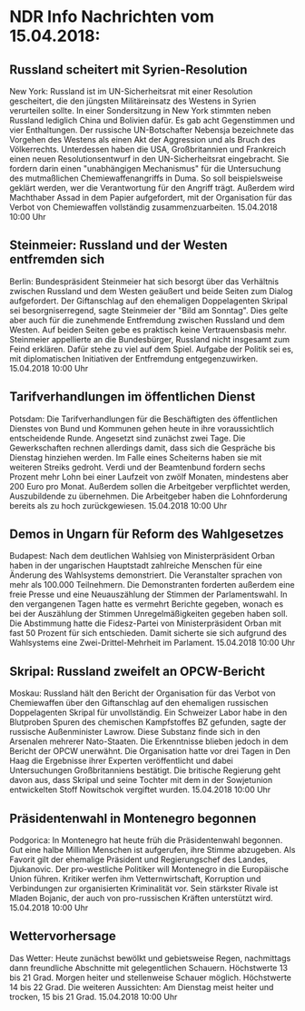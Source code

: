 # NDR Info Nachrichten vom 15.04.2018:


## Russland scheitert mit Syrien-Resolution
New York: Russland ist im UN-Sicherheitsrat mit einer Resolution gescheitert, die den jüngsten Militäreinsatz des Westens in Syrien verurteilen sollte. In einer Sondersitzung in New York stimmten neben Russland lediglich China und Bolivien dafür. Es gab acht Gegenstimmen und vier Enthaltungen. Der russische UN-Botschafter Nebensja bezeichnete das Vorgehen des Westens als einen Akt der Aggression und als Bruch des Völkerrechts. Unterdessen haben die USA, Großbritannien und Frankreich einen neuen Resolutionsentwurf in den UN-Sicherheitsrat eingebracht. Sie fordern darin einen "unabhängigen Mechanismus" für die Untersuchung des mutmaßlichen Chemiewaffenangriffs in Duma. So soll beispielsweise geklärt werden, wer die Verantwortung für den Angriff trägt. Außerdem wird Machthaber Assad in dem Papier aufgefordert, mit der Organisation für das Verbot von Chemiewaffen vollständig zusammenzuarbeiten. 15.04.2018 10:00 Uhr 

## Steinmeier: Russland und der Westen entfremden sich
Berlin: Bundespräsident Steinmeier hat sich besorgt über das Verhältnis zwischen Russland und dem Westen geäußert und beide Seiten zum Dialog aufgefordert. Der Giftanschlag auf den ehemaligen Doppelagenten Skripal sei besorgniserregend, sagte Steinmeier der "Bild am Sonntag". Dies gelte aber auch für die zunehmende Entfremdung zwischen Russland und dem Westen. Auf beiden Seiten gebe es praktisch keine Vertrauensbasis mehr. Steinmeier appellierte an die Bundesbürger, Russland nicht insgesamt zum Feind erklären. Dafür stehe zu viel auf dem Spiel. Aufgabe der Politik sei es, mit diplomatischen Initiativen der Entfremdung entgegenzuwirken. 15.04.2018 10:00 Uhr 

## Tarifverhandlungen im öffentlichen Dienst
Potsdam:		Die Tarifverhandlungen für die Beschäftigten des öffentlichen Dienstes von Bund und Kommunen gehen heute in ihre voraussichtlich entscheidende Runde. Angesetzt sind zunächst zwei Tage. Die Gewerkschaften rechnen allerdings damit, dass sich die Gespräche bis Dienstag hinziehen werden. Im Falle eines Scheiterns haben sie mit weiteren Streiks gedroht. Verdi und der Beamtenbund fordern sechs Prozent mehr Lohn bei einer Laufzeit von zwölf Monaten, mindestens aber 200 Euro pro Monat. Außerdem sollen die Arbeitgeber verpflichtet werden, Auszubildende zu übernehmen. Die Arbeitgeber haben die Lohnforderung bereits als zu hoch zurückgewiesen. 15.04.2018 10:00 Uhr 

## Demos in Ungarn für Reform des Wahlgesetzes
Budapest: Nach dem deutlichen Wahlsieg von Ministerpräsident Orban haben in der ungarischen Hauptstadt zahlreiche Menschen für eine Änderung des Wahlsystems demonstriert. Die Veranstalter sprachen von mehr als 100.000 Teilnehmern. Die Demonstranten forderten außerdem eine freie Presse und eine Neuauszählung der Stimmen der Parlamentswahl. In den vergangenen Tagen hatte es vermehrt Berichte gegeben, wonach es bei der Auszählung der Stimmen Unregelmäßigkeiten gegeben haben soll. Die Abstimmung hatte die Fidesz-Partei von Ministerpräsident Orban mit fast 50 Prozent für sich entschieden. Damit sicherte sie sich aufgrund des Wahlsystems eine Zwei-Drittel-Mehrheit im Parlament. 15.04.2018 10:00 Uhr 

## Skripal: Russland zweifelt an OPCW-Bericht
Moskau: Russland hält den Bericht der Organisation für das Verbot von Chemiewaffen über den Giftanschlag auf den ehemaligen russischen Doppelagenten Skripal für unvollständig. Ein Schweizer Labor habe in den Blutproben Spuren des chemischen Kampfstoffes BZ gefunden, sagte der russische Außenminister Lawrow. Diese Substanz finde sich in den Arsenalen mehrerer Nato-Staaten. Die Erkenntnisse blieben jedoch in dem Bericht der OPCW unerwähnt. Die Organisation hatte vor drei Tagen in Den Haag die Ergebnisse ihrer Experten veröffentlicht und dabei Untersuchungen Großbritanniens bestätigt. Die britische Regierung geht davon aus, dass Skripal und seine Tochter mit dem in der Sowjetunion entwickelten Stoff Nowitschok vergiftet wurden. 15.04.2018 10:00 Uhr 

## Präsidentenwahl in Montenegro begonnen
Podgorica: In Montenegro hat heute früh die Präsidentenwahl begonnen. Gut eine halbe Million Menschen ist aufgerufen, ihre Stimme abzugeben. Als Favorit gilt der ehemalige Präsident und Regierungschef des Landes, Djukanovic. Der pro-westliche Politiker will Montenegro in die Europäische Union führen. Kritiker werfen ihm Vetternwirtschaft, Korruption und Verbindungen zur organisierten Kriminalität vor. Sein stärkster Rivale ist Mladen Bojanic, der auch von pro-russischen Kräften unterstützt wird. 15.04.2018 10:00 Uhr 

## Wettervorhersage
Das Wetter:
Heute zunächst bewölkt und gebietsweise Regen, nachmittags dann freundliche Abschnitte mit gelegentlichen Schauern. Höchstwerte 13 bis 21 Grad. Morgen heiter und stellenweise Schauer möglich. Höchstwerte 14 bis 22 Grad. Die weiteren Aussichten: Am Dienstag meist heiter und trocken, 15 bis 21 Grad. 15.04.2018 10:00 Uhr 
